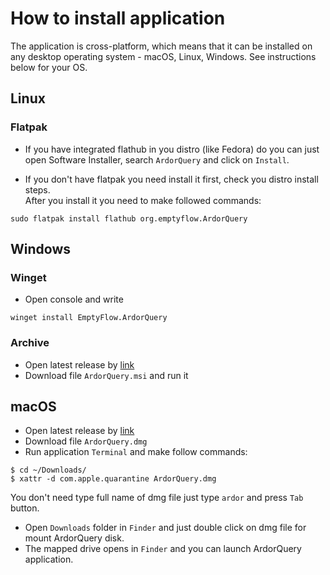 # How to install application

The application is cross-platform, which means that it can be installed on any desktop operating system - macOS, Linux, Windows.
See instructions below for your OS.

## Linux

### Flatpak
* If you have integrated flathub in you distro (like Fedora) do you can just open Software Installer, search `ArdorQuery` and click on `Install`.  
  
* If you don't have flatpak you need install it first, check you distro install steps.  
After you install it you need to make followed commands:
```shell
sudo flatpak install flathub org.emptyflow.ArdorQuery
```

## Windows
### Winget
- Open console and write
```shell
winget install EmptyFlow.ArdorQuery
```
### Archive
- Open latest release by [link](https://github.com/trueromanus/ArdorQuery/releases/latest)
- Download file `ArdorQuery.msi` and run it

## macOS

- Open latest release by [link](https://github.com/trueromanus/ArdorQuery/releases/latest)
- Download file `ArdorQuery.dmg`
- Run application `Terminal` and make follow commands:
```shell
$ cd ~/Downloads/
$ xattr -d com.apple.quarantine ArdorQuery.dmg
```
You don't need type full name of dmg file just type `ardor` and press `Tab` button.
- Open `Downloads` folder in `Finder` and just double click on dmg file for mount ArdorQuery disk.
- The mapped drive opens in `Finder` and you can launch ArdorQuery application.
